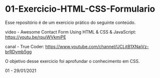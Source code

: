# 01-Exercicio-HTML-CSS-Formulario
 
Esse repositório é de um exercicio prático do seguinte conteúdo.

video - Awesome Contact Form Using HTML & CSS & JavaScript: https://youtu.be/rpujWVkmiPE

canal - True Coder: https://www.youtube.com/channel/UCLjtB1XNaiVz-brRDymb5gg

O objetivo desse exercicio foi aprofundar o conhecimento em CSS.

01 - 29/01/2021
